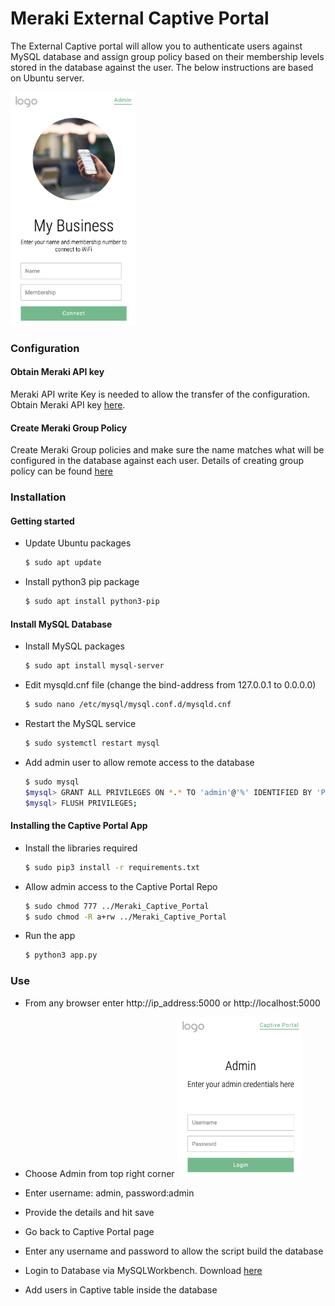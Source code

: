 # Meraki External Captive Portal 

The External Captive portal will allow you to authenticate users against MySQL database and assign group policy based on their membership levels stored in the database against the user. The below instructions are based on Ubuntu server.

<img style="text-align: center;" src="static/User_Captive.png" width="200"></img>

### Configuration

#### Obtain Meraki API key

Meraki API write Key is needed to allow the transfer of the configuration. Obtain Meraki API key [here](https://developer.cisco.com/meraki/api/#!authorization/obtaining-your-meraki-api-key).

#### Create Meraki Group Policy

Create Meraki Group policies and make sure the name matches what will be configured in the database against each user. Details of creating group policy can be found [here](https://documentation.meraki.com/General_Administration/Cross-Platform_Content/Creating_and_Applying_Group_Policies)

### Installation

#### Getting started
- Update Ubuntu packages
    ```bash
    $ sudo apt update
    ```
- Install python3 pip package
    ```bash
    $ sudo apt install python3-pip
    ```

#### Install MySQL Database
- Install MySQL packages
    ```bash
    $ sudo apt install mysql-server
    ```
- Edit mysqld.cnf file (change the bind-address from 127.0.0.1 to 0.0.0.0)
    ```bash
    $ sudo nano /etc/mysql/mysql.conf.d/mysqld.cnf
    ```
- Restart the MySQL service
    ```bash
    $ sudo systemctl restart mysql
    ```
- Add admin user to allow remote access to the database
    ```bash
    $ sudo mysql
    $mysql> GRANT ALL PRIVILEGES ON *.* TO 'admin'@'%' IDENTIFIED BY 'Password' WITH GRANT OPTION;
    $mysql> FLUSH PRIVILEGES;
    ```
    
#### Installing the Captive Portal App
- Install the libraries required
    ```bash
    $ sudo pip3 install -r requirements.txt
    ```
- Allow admin access to the Captive Portal Repo
    ```bash
    $ sudo chmod 777 ../Meraki_Captive_Portal
    $ sudo chmod -R a+rw ../Meraki_Captive_Portal
    ```
- Run the app
    ```bash
    $ python3 app.py
    ```
    
### Use

- From any browser enter http://ip_address:5000 or http://localhost:5000
- Choose Admin from top right corner
<img style="text-align: center;" src="static/Admin_Captive.png" width="200"></img>

- Enter username: admin, password:admin
- Provide the details and hit save
- Go back to Captive Portal page
- Enter any username and password to allow the script build the database
- Login to Database via MySQLWorkbench. Download [here](https://dev.mysql.com/downloads/workbench/)
- Add users in Captive table inside the database
